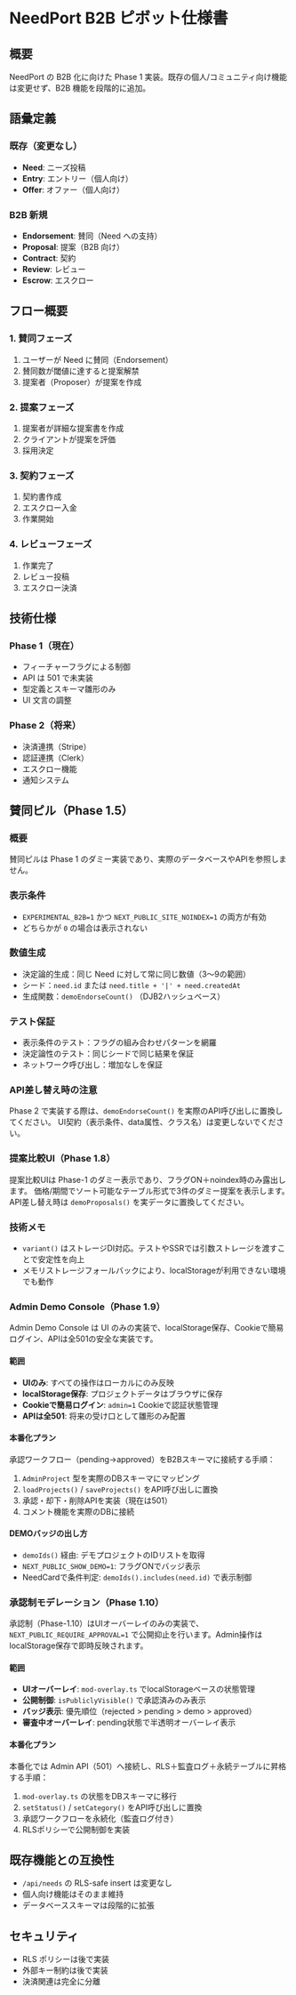 # NeedPort B2B ピボット仕様書

## 概要
NeedPort の B2B 化に向けた Phase 1 実装。既存の個人/コミュニティ向け機能は変更せず、B2B 機能を段階的に追加。

## 語彙定義

### 既存（変更なし）
- **Need**: ニーズ投稿
- **Entry**: エントリー（個人向け）
- **Offer**: オファー（個人向け）

### B2B 新規
- **Endorsement**: 賛同（Need への支持）
- **Proposal**: 提案（B2B 向け）
- **Contract**: 契約
- **Review**: レビュー
- **Escrow**: エスクロー

## フロー概要

### 1. 賛同フェーズ
1. ユーザーが Need に賛同（Endorsement）
2. 賛同数が閾値に達すると提案解禁
3. 提案者（Proposer）が提案を作成

### 2. 提案フェーズ
1. 提案者が詳細な提案書を作成
2. クライアントが提案を評価
3. 採用決定

### 3. 契約フェーズ
1. 契約書作成
2. エスクロー入金
3. 作業開始

### 4. レビューフェーズ
1. 作業完了
2. レビュー投稿
3. エスクロー決済

## 技術仕様

### Phase 1（現在）
- フィーチャーフラグによる制御
- API は 501 で未実装
- 型定義とスキーマ雛形のみ
- UI 文言の調整

### Phase 2（将来）
- 決済連携（Stripe）
- 認証連携（Clerk）
- エスクロー機能
- 通知システム

## 賛同ピル（Phase 1.5）

### 概要
賛同ピルは Phase 1 のダミー実装であり、実際のデータベースやAPIを参照しません。

### 表示条件
- `EXPERIMENTAL_B2B=1` かつ `NEXT_PUBLIC_SITE_NOINDEX=1` の両方が有効
- どちらかが `0` の場合は表示されない

### 数値生成
- 決定論的生成：同じ Need に対して常に同じ数値（3〜9の範囲）
- シード：`need.id` または `need.title + '|' + need.createdAt`
- 生成関数：`demoEndorseCount()` （DJB2ハッシュベース）

### テスト保証
- 表示条件のテスト：フラグの組み合わせパターンを網羅
- 決定論性のテスト：同じシードで同じ結果を保証
- ネットワーク呼び出し：増加なしを保証

### API差し替え時の注意
Phase 2 で実装する際は、`demoEndorseCount()` を実際のAPI呼び出しに置換してください。
UI契約（表示条件、data属性、クラス名）は変更しないでください。

### 提案比較UI（Phase 1.8）
提案比較UIは Phase-1 のダミー表示であり、フラグON＋noindex時のみ露出します。
価格/期間でソート可能なテーブル形式で3件のダミー提案を表示します。
API差し替え時は `demoProposals()` を実データに置換してください。

### 技術メモ
- `variant()` はストレージDI対応。テストやSSRでは引数ストレージを渡すことで安定性を向上
- メモリストレージフォールバックにより、localStorageが利用できない環境でも動作

### Admin Demo Console（Phase 1.9）
Admin Demo Console は UI のみの実装で、localStorage保存、Cookieで簡易ログイン、APIは全501の安全な実装です。

#### 範囲
- **UIのみ**: すべての操作はローカルにのみ反映
- **localStorage保存**: プロジェクトデータはブラウザに保存
- **Cookieで簡易ログイン**: `admin=1` Cookieで認証状態管理
- **APIは全501**: 将来の受け口として雛形のみ配置

#### 本番化プラン
承認ワークフロー（pending→approved）をB2Bスキーマに接続する手順：
1. `AdminProject` 型を実際のDBスキーマにマッピング
2. `loadProjects()` / `saveProjects()` をAPI呼び出しに置換
3. 承認・却下・削除APIを実装（現在は501）
4. コメント機能を実際のDBに接続

#### DEMOバッジの出し方
- `demoIds()` 経由: デモプロジェクトのIDリストを取得
- `NEXT_PUBLIC_SHOW_DEMO=1`: フラグONでバッジ表示
- NeedCardで条件判定: `demoIds().includes(need.id)` で表示制御

### 承認制モデレーション（Phase 1.10）
承認制（Phase-1.10）はUIオーバーレイのみの実装で、`NEXT_PUBLIC_REQUIRE_APPROVAL=1` で公開抑止を行います。Admin操作はlocalStorage保存で即時反映されます。

#### 範囲
- **UIオーバーレイ**: `mod-overlay.ts` でlocalStorageベースの状態管理
- **公開制御**: `isPubliclyVisible()` で承認済みのみ表示
- **バッジ表示**: 優先順位（rejected > pending > demo > approved）
- **審査中オーバーレイ**: pending状態で半透明オーバーレイ表示

#### 本番化プラン
本番化では Admin API（501）へ接続し、RLS＋監査ログ＋永続テーブルに昇格する手順：
1. `mod-overlay.ts` の状態をDBスキーマに移行
2. `setStatus()` / `setCategory()` をAPI呼び出しに置換
3. 承認ワークフローを永続化（監査ログ付き）
4. RLSポリシーで公開制御を実装

## 既存機能との互換性
- `/api/needs` の RLS-safe insert は変更なし
- 個人向け機能はそのまま維持
- データベーススキーマは段階的に拡張

## セキュリティ
- RLS ポリシーは後で実装
- 外部キー制約は後で実装
- 決済関連は完全に分離
